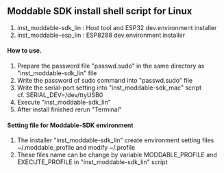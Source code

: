 ## Moddable SDK install shell script for Linux

1. inst_moddable-sdk_lin : Host tool and ESP32 dev.environment installer
2. inst_moddable-esp_lin : ESP8288 dev.environment installer

#### How to use.
1. Prepare the password file "passwd.sudo" in the same directory as "inst_moddable-sdk_lin" file
2. Write the password of sudo command into "passwd.sudo" file
3. Write the serial-port setting into "inst_moddable-sdk_mac" script<br />
 cf. SERIAL_DEV=/dev/ttyUSB0
4. Execute "inst_moddable-sdk_lin"<br />
5. After install finished rerun "Terminal"

#### Setting file for Moddable-SDK environment
1. The installer "inst_moddable-sdk_lin" create environment setting files ~/.moddable_profile  and modify ~/.profile
2. These files name can be change by variable MODDABLE_PROFILE and EXECUTE_PROFILE in "inst_moddable-sdk_lin" script
